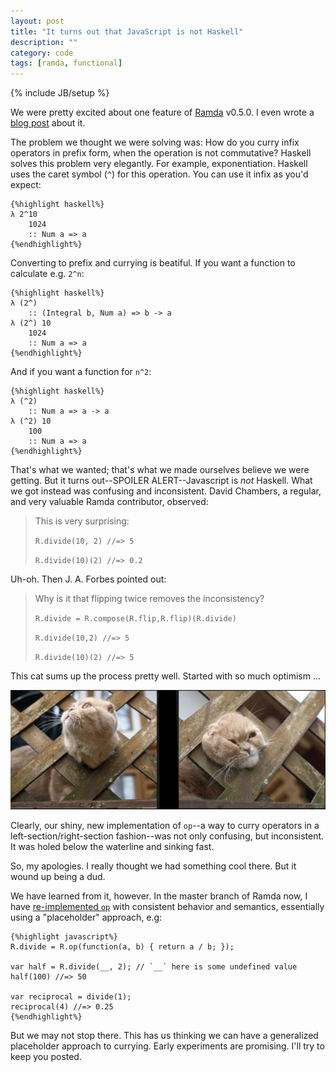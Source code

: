 ```yaml
---
layout: post
title: "It turns out that JavaScript is not Haskell"
description: ""
category: code 
tags: [ramda, functional]
---
```

{% include JB/setup %}


We were pretty excited about one feature of [Ramda](http://ramdajs.com) v0.5.0. I even wrote a 
[blog post](/code/2014/09/14/the-prefix-is-infix) about it. 

The problem we thought we were solving was: How do you curry infix operators in prefix form, when
the operation is not commutative? Haskell solves this problem very elegantly.  For example, 
exponentiation. Haskell uses the caret symbol (`^`) for this operation. You can use it infix
as you'd expect:

    {%highlight haskell%}
    λ 2^10
        1024
        :: Num a => a
    {%endhighlight%}

Converting to prefix and currying is beatiful. If you want a function to calculate e.g. `2^n`:

    {%highlight haskell%}
    λ (2^) 
        :: (Integral b, Num a) => b -> a
    λ (2^) 10
        1024
        :: Num a => a
    {%endhighlight%}

And if you want a function for `n^2`:

    {%highlight haskell%}
    λ (^2) 
        :: Num a => a -> a
    λ (^2) 10
        100
        :: Num a => a
    {%endhighlight%}

That's what we wanted; that's what we made ourselves believe we were getting. But it turns 
out--SPOILER ALERT--Javascript is *not* Haskell. What we got instead was confusing and inconsistent.
David Chambers, a regular, and very valuable Ramda contributor, observed:

> This is very surprising:
>
> `R.divide(10, 2) //=> 5`
>
> `R.divide(10)(2) //=> 0.2`

Uh-oh. Then J. A. Forbes pointed out:

> Why is it that flipping twice removes the inconsistency?
>
> `R.divide = R.compose(R.flip,R.flip)(R.divide)`
>
> `R.divide(10,2) //=> 5` 
>
> `R.divide(10)(2) //=> 5`

This cat sums up the process pretty well. Started with so much optimism ...

![Wow, it is so much better on this side of the fence](/assets/img/cat-stuck.png)

Clearly, our shiny, new implementation of `op`--a way to curry operators in a left-section/right-section
fashion--was not only confusing, but inconsistent. It was holed below the waterline and sinking fast.

So, my apologies. I really thought we had something cool there. But it wound up being a dud.

We have learned from it, however. In the master branch of Ramda now, I have [re-implemented 
`op`](https://github.com/CrossEye/ramda/commit/a234239e08fd4b5e4a8f07a459a4dc2586c45925)
with consistent behavior and semantics, essentially using a "placeholder" approach, e.g:

    {%highlight javascript%}
    R.divide = R.op(function(a, b) { return a / b; });
    
    var half = R.divide(__, 2); // `__` here is some undefined value
    half(100) //=> 50
    
    var reciprocal = divide(1);
    reciprocal(4) //=> 0.25
    {%endhighlight%}

But we may not stop there. This has us thinking we can have a generalized placeholder
approach to currying. Early experiments are promising. I'll try to keep you posted.


